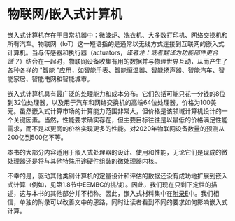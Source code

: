 # 物联网/嵌入式计算机

嵌入式计算机存在于日常机器中：微波炉、洗衣机、大多数打印机、网络交换机和所有汽车。物联网（IoT）这一短语指的是通常以无线方式连接到互联网的嵌入式计算机。当与传感器和执行器（actuators，_译者注：或者翻译为功能部件更合适？_）结合在一起时，物联网设备收集有用的数据并与物理世界互动，从而产生了各种各样的 "智能 "应用，如智能手表、智能恒温器、智能扬声器、智能汽车、智能家居、智能电网和智能城市。

嵌入式计算机具有最广泛的处理能力和成本分布。它们包括可能只花一分钱的8位到32位处理器，以及用于汽车和网络交换机的高端64位处理器，价格为100美元。虽然嵌入式计算市场的计算能力范围非常大，但价格是该领域计算机设计的一个关键因素。当然，性能要求确实存在，但主要目标往往是以最低的价格满足性能需求，而不是以更高的价格实现更多的性能。对2020年物联网设备数量的预测从200亿到500亿不等。

本书的大部分内容适用于嵌入式处理器的设计、使用和性能，无论它们是现成的微处理器还是将与其他特殊用途硬件组装的微处理器内核。

不幸的是，驱动其他类别计算机的定量设计和评估的数据还没有成功地扩展到嵌入式计算（例如，见第1.8节中EEMBC的挑战）。因此，我们现在只剩下定性的描述，这与本书的其他部分并不相称。因此，嵌入式材料集中在[附录E](../../fu-lueqian-ru-shi-xi-tong.md)中。我们相信，单独的附录可以改善文中的思路，同时让读者看到不同的要求如何影响嵌入式计算。

